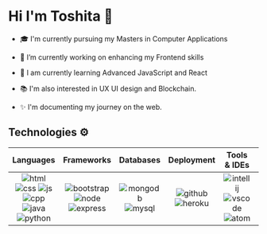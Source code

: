 # Hi I'm Toshita 👋
<!-- <img src="https://github.com/TheDudeThatCode/TheDudeThatCode/blob/master/Assets/Hi.gif" width="29px">  -->
<!-- <table>
  <tr>
    <td valign="center"> -->
      
- 🎓 I'm currently pursuing my Masters in Computer Applications
      
- 🔭 I’m currently working on enhancing my Frontend skills

- 🌱 I am currently learning Advanced JavaScript and React

- 📚 I'm also interested in UX UI design and Blockchain.

- ✨ I'm documenting my journey on the web.

      
<!-- <td >
      <a href="https://app.daily.dev/toshita"><img src="https://github.com/ToshitaSingh/ToshitaSingh/blob/main/devcard.svg" width="300" alt="Toshita Singh's Dev Card"/></a>
    </td> -->
<!--     
  </tr>
  </table> -->
  
## Technologies ⚙️

<!-- tech stack table -->

|                Languages                      |          Frameworks             |       Databases     |     Deployment      |         Tools & IDEs          |        Design       |
| :-------------------------------------------: | :-----------------------------: | :-----------------: | :-----------------: | :---------------------------: | :------------------:|
| ![html] ![css] ![js] ![cpp] ![java] ![python] | ![bootstrap] ![node] ![express] | ![mongodb] ![mysql] | ![github] ![heroku] | ![intellij] ![vscode] ![atom] | ![figma] ![inkscape]|

<!-- Icon links -->
[html]: https://img.icons8.com/color/43/000000/html-5--v1.png "HTML 5"
[css]: https://img.icons8.com/color/43/000000/css3.png "CSS 3"
[js]: https://img.icons8.com/color/43/000000/javascript--v1.png "JavaScript"
[cpp]: https://img.icons8.com/color/43/000000/c-plus-plus-logo.png "C++"
[java]: https://img.icons8.com/color/43/000000/java-coffee-cup-logo--v2.png "Java"
[python]: https://img.icons8.com/color/43/000000/python--v1.png "Python"
[bootstrap]: https://img.icons8.com/color/43/000000/bootstrap.png "Bootstrap"
[node]: https://img.icons8.com/color/43/000000/nodejs.png "NodeJS"
[express]: https://img.icons8.com/fluency/43/000000/node-js.png "ExpressJS"
[mongodb]: https://img.icons8.com/color/43/000000/mongodb.png "MongoDB"
[mysql]: https://img.icons8.com/fluency/43/000000/mysql-logo.png "MySQL"
[github]: https://img.icons8.com/bubbles/43/000000/github.png "Github pages"
[heroku]: https://img.icons8.com/color/43/000000/heroku.png "Heroku"
[intellij]: https://img.icons8.com/color/43/000000/intellij-idea.png "IntelliJ Idea"
[vscode]: https://img.icons8.com/color/43/000000/visual-studio-code-2019.png "Visual Studio Code"
[atom]: https://img.icons8.com/ios/43/000000/atom-editor.png "Atom"
[figma]: https://img.icons8.com/color/43/000000/figma--v1.png "Figma"
[inkscape]: https://img.icons8.com/nolan/43/inkscape.png "Inkscape"



